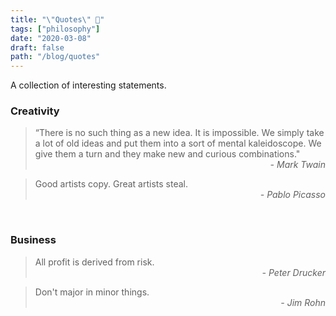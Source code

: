 ```yaml
---
title: "\"Quotes\" 🧠"
tags: ["philosophy"]
date: "2020-03-08"
draft: false
path: "/blog/quotes"
---
```


A collection of interesting statements.
<!-- end -->

### Creativity

> “There is no such thing as a new idea. It is impossible. We simply take a lot of old ideas and put them into a sort of mental kaleidoscope. We give them a turn and they make new and curious combinations."<span style="display:block;text-align:right;"><em>- Mark Twain</em></span>

> Good artists copy. Great artists steal.<span style="display:block;text-align:right;"><em>- Pablo Picasso</em></span>

<br />

### Business

> All profit is derived from risk.<span style="display:block;text-align:right;"><em>- Peter Drucker</em></span>

> Don't major in minor things.<span style="display:block;text-align:right;"><em>- Jim Rohn</em></span>
